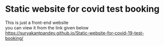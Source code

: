 # Static website for covid test booking
  This is just a front-end website \
  you can view it from the link given below  \
  https://suryakantpandey.github.io/Static-website-for-covid-19-test-booking/
